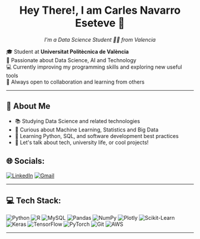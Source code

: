 <h1 align="center">Hey There!, I am Carles Navarro Eseteve 👋</h1>

<p align="center">
  <i>I'm a Data Science Student 👨‍💻 from Valencia </i>
</p>

🎓 Student at **Universitat Politècnica de València**  
🔎 Passionate about Data Science, AI and Technology  
💻 Currently improving my programming skills and exploring new useful tools  
🤝 Always open to collaboration and learning from others

---

## 🚀 About Me

- 📚 Studying Data Science and related technologies
- 🧠 Curious about Machine Learning, Statistics and Big Data
- 🌱 Learning Python, SQL, and software development best practices
- 💬 Let's talk about tech, university life, or cool projects!

## 🌐 Socials:

[![LinkedIn](https://img.shields.io/badge/LinkedIn-blue?logo=linkedin&style=for-the-badge)](www.linkedin.com/in/carles-navarro-esteve-7a1070335)
[![Gmail](https://img.shields.io/badge/Gmail-D14836?logo=gmail&logoColor=white&style=for-the-badge)](cnavarroesteve04@gmail.com)

---

## 💻 Tech Stack:

![Python](https://img.shields.io/badge/python-3776AB?style=for-the-badge&logo=python&logoColor=white)
![R](https://img.shields.io/badge/R-276DC3?style=for-the-badge&logo=r&logoColor=white)
![MySQL](https://img.shields.io/badge/mysql-00758F?style=for-the-badge&logo=mysql&logoColor=white)
![Pandas](https://img.shields.io/badge/pandas-150458?style=for-the-badge&logo=pandas&logoColor=white)
![NumPy](https://img.shields.io/badge/numpy-013243?style=for-the-badge&logo=numpy&logoColor=white)
![Plotly](https://img.shields.io/badge/Plotly-3F4F75?style=for-the-badge&logo=plotly&logoColor=white)
![Scikit-Learn](https://img.shields.io/badge/scikit--learn-F7931E?style=for-the-badge&logo=scikit-learn&logoColor=white)
![Keras](https://img.shields.io/badge/Keras-D00000?style=for-the-badge&logo=keras&logoColor=white)
![TensorFlow](https://img.shields.io/badge/TensorFlow-FF6F00?style=for-the-badge&logo=tensorflow&logoColor=white)
![PyTorch](https://img.shields.io/badge/PyTorch-EE4C2C?style=for-the-badge&logo=pytorch&logoColor=white)
![Git](https://img.shields.io/badge/git-F05032?style=for-the-badge&logo=git&logoColor=white)
![AWS](https://img.shields.io/badge/AWS-232F3E?style=for-the-badge&logo=amazon-aws&logoColor=white)

---
